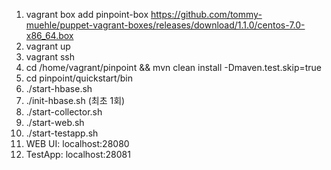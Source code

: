 1. vagrant box add pinpoint-box https://github.com/tommy-muehle/puppet-vagrant-boxes/releases/download/1.1.0/centos-7.0-x86_64.box
2. vagrant up
3. vagrant ssh
4. cd /home/vagrant/pinpoint && mvn clean install -Dmaven.test.skip=true
5. cd pinpoint/quickstart/bin
6. ./start-hbase.sh
7. ./init-hbase.sh (최초 1회)
8. ./start-collector.sh
9. ./start-web.sh
10. ./start-testapp.sh
11. WEB UI: localhost:28080
12. TestApp: localhost:28081
